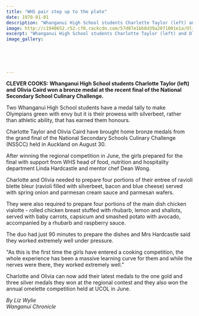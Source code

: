 ```yaml
---
title: "WHS pair step up to the plate"
date: 1970-01-01
description: "Whanganui High School students Charlotte Taylor (left) and Olivia Caird won a bronze medal at the recent final of the National Secondary School Culinary Challenge, Wanganui Chronicle article 12/9/16.."
image: http://c1940652.r52.cf0.rackcdn.com/57d87e1bb8d39a2071001e1a/Olivia-Caird--Charlotte-Taylor-Bronze-(Chron)-medal-NSS-Culinary-challenge-Aug-Sept-2016.jpg
excerpt: "Whanganui High School students Charlotte Taylor (left) and Olivia Caird won a bronze medal at the recent final of the National Secondary School Culinary Challenge."
image_gallery:
    
    
    
    
    
---
```


<p><strong>CLEVER COOKS: Whanganui High School students Charlotte Taylor (left) and Olivia Caird won a bronze medal at the recent final of the National Secondary School Culinary Challenge.</strong></p>
<p>Two Whanganui High School students have a medal tally to make Olympians green with envy but it is their prowess with silverbeet, rather than athletic ability, that has earned them honours.</p>
<p>Charlotte Taylor and Olivia Caird have brought home bronze medals from the grand final of the National Secondary Schools Culinary Challenge (NSSCC) held in Auckland on August 30.</p>
<p>After winning the regional competition in June, the girls prepared for the final with support from WHS head of food, nutrition and hospitality department Linda Hardcastle and mentor chef Dean Wong.</p>
<p>Charlotte and Olivia needed to prepare four portions of their entree of ravioli blette bleur (ravioli filled with silverbeet, bacon and blue cheese) served with spring onion and parmesan cream sauce and parmesan wafers.</p>
<p>They were also required to prepare four portions of the main dish chicken vialotte - rolled chicken breast stuffed with rhubarb, lemon and shallots, served with baby carrots, capsicum and smashed potato with avocado, accompanied by a rhubarb and raspberry sauce.</p>
<p>The duo had just 90 minutes to prepare the dishes and Mrs Hardcastle said they worked extremely well under pressure.</p>
<p>"As this is the first time the girls have entered a cooking competition, the whole experience has been a massive learning curve for them and while the nerves were there, they worked extremely well."</p>
<p>Charlotte and Olivia can now add their latest medals to the one gold and three silver medals they won at the regional contest and they also won the annual omelette competition held at UCOL in June.</p>
<p><em>By Liz Wylie</em><br /><em>Wanganui Chronicle</em></p>

